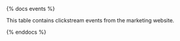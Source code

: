 {% docs events %}

This table contains clickstream events from the marketing website.

{% enddocs %}
